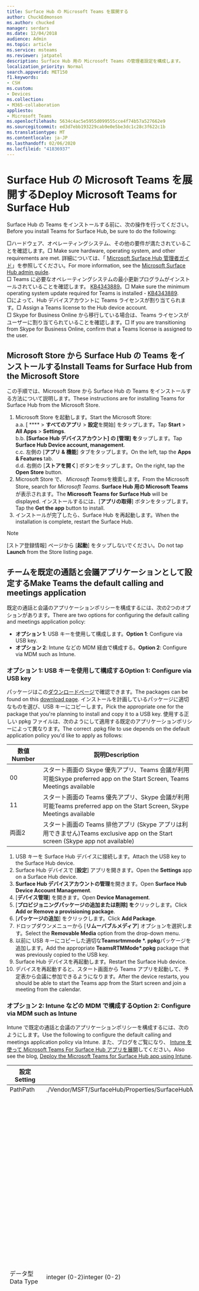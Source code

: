 ```yaml
---
title: Surface Hub の Microsoft Teams を展開する
author: ChuckEdmonson
ms.author: chucked
manager: serdars
ms.date: 12/04/2018
audience: Admin
ms.topic: article
ms.service: msteams
ms.reviewer: jatpatel
description: Surface Hub 用の Microsoft Teams の管理者設定を構成します。
localization_priority: Normal
search.appverid: MET150
f1.keywords:
- CSH
ms.custom:
- Devices
ms.collection:
- M365-collaboration
appliesto:
- Microsoft Teams
ms.openlocfilehash: 5634c4ac5e5955d099555cce4f74b57a527662e9
ms.sourcegitcommit: ed3d7ebb193229cab9e0e5be3dc1c28c3f622c1b
ms.translationtype: MT
ms.contentlocale: ja-JP
ms.lasthandoff: 02/06/2020
ms.locfileid: "41836937"
---
```

<a name="deploy-microsoft-teams-for-surface-hub"></a><span data-ttu-id="9b0c8-103">Surface Hub の Microsoft Teams を展開する</span><span class="sxs-lookup"><span data-stu-id="9b0c8-103">Deploy Microsoft Teams for Surface Hub</span></span>
======================================

<span data-ttu-id="9b0c8-104">Surface Hub の Teams をインストールする前に、次の操作を行ってください。</span><span class="sxs-lookup"><span data-stu-id="9b0c8-104">Before you install Teams for Surface Hub, be sure to do the following:</span></span>

 <span data-ttu-id="9b0c8-105">□ハードウェア、オペレーティングシステム、その他の要件が満たされていることを確認します。</span><span class="sxs-lookup"><span data-stu-id="9b0c8-105">□ Make sure hardware, operating system, and other requirements are met.</span></span> <span data-ttu-id="9b0c8-106">詳細については、「 [Microsoft Surface Hub 管理者ガイド](https://docs.microsoft.com/surface-hub/)」を参照してください。</span><span class="sxs-lookup"><span data-stu-id="9b0c8-106">For more information, see the [Microsoft Surface Hub admin guide](https://docs.microsoft.com/surface-hub/).</span></span><br>
 <span data-ttu-id="9b0c8-107">□ Teams に必要なオペレーティングシステムの最小更新プログラムがインストールされていることを確認します。 [KB4343889](https://support.microsoft.com/help/4343889)。</span><span class="sxs-lookup"><span data-stu-id="9b0c8-107">□ Make sure the minimum operating system update required for Teams is installed - [KB4343889](https://support.microsoft.com/help/4343889).</span></span><br>
 <span data-ttu-id="9b0c8-108">□によって、Hub デバイスアカウントに Teams ライセンスが割り当てられます。</span><span class="sxs-lookup"><span data-stu-id="9b0c8-108">□ Assign a Teams license to the Hub device account.</span></span><br>
 <span data-ttu-id="9b0c8-109">□ Skype for Business Online から移行している場合は、Teams ライセンスがユーザーに割り当てられていることを確認します。</span><span class="sxs-lookup"><span data-stu-id="9b0c8-109">□ If you are transitioning from Skype for Business Online, confirm that a Teams license is assigned to the user.</span></span>

## <a name="install-teams-for-surface-hub-from-the-microsoft-store"></a><span data-ttu-id="9b0c8-110">Microsoft Store から Surface Hub の Teams をインストールする</span><span class="sxs-lookup"><span data-stu-id="9b0c8-110">Install Teams for Surface Hub from the Microsoft Store</span></span> 

<span data-ttu-id="9b0c8-111">この手順では、Microsoft Store から Surface Hub の Teams をインストールする方法について説明します。</span><span class="sxs-lookup"><span data-stu-id="9b0c8-111">These instructions are for installing Teams for Surface Hub from the Microsoft Store.</span></span> 
 
1. <span data-ttu-id="9b0c8-112">Microsoft Store を起動します。</span><span class="sxs-lookup"><span data-stu-id="9b0c8-112">Start the Microsoft Store:</span></span><br>
   <span data-ttu-id="9b0c8-113">a.</span><span class="sxs-lookup"><span data-stu-id="9b0c8-113">a.</span></span> <span data-ttu-id="9b0c8-114">[ \*\*\*\* > **すべてのアプリ** > **設定**を開始] をタップします。</span><span class="sxs-lookup"><span data-stu-id="9b0c8-114">Tap **Start** > **All Apps** > **Settings**.</span></span><br> <span data-ttu-id="9b0c8-115">b.</span><span class="sxs-lookup"><span data-stu-id="9b0c8-115">b.</span></span> <span data-ttu-id="9b0c8-116">**[Surface Hub デバイスアカウント] の [管理] を**タップします。</span><span class="sxs-lookup"><span data-stu-id="9b0c8-116">Tap **Surface Hub Device account, management**.</span></span><br>
   <span data-ttu-id="9b0c8-117">c.</span><span class="sxs-lookup"><span data-stu-id="9b0c8-117">c.</span></span> <span data-ttu-id="9b0c8-118">左側の [**アプリ & 機能**] タブをタップします。</span><span class="sxs-lookup"><span data-stu-id="9b0c8-118">On the left, tap the **Apps & Features** tab.</span></span><br> <span data-ttu-id="9b0c8-119">d.</span><span class="sxs-lookup"><span data-stu-id="9b0c8-119">d.</span></span> <span data-ttu-id="9b0c8-120">右側の [**ストアを開く**] ボタンをタップします。</span><span class="sxs-lookup"><span data-stu-id="9b0c8-120">On the right, tap the **Open Store** button.</span></span> 
2. <span data-ttu-id="9b0c8-121">Microsoft Store で、 *Microsoft Teams*を検索します。</span><span class="sxs-lookup"><span data-stu-id="9b0c8-121">From the Microsoft Store, search for *Microsoft Teams*.</span></span> <span data-ttu-id="9b0c8-122">**Surface Hub 用の Microsoft Teams**が表示されます。</span><span class="sxs-lookup"><span data-stu-id="9b0c8-122">The **Microsoft Teams for Surface Hub** will be displayed.</span></span> <span data-ttu-id="9b0c8-123">インストールするには、[**アプリの取得**] ボタンをタップします。</span><span class="sxs-lookup"><span data-stu-id="9b0c8-123">Tap the **Get the app** button to install.</span></span>  
3. <span data-ttu-id="9b0c8-124">インストールが完了したら、Surface Hub を再起動します。</span><span class="sxs-lookup"><span data-stu-id="9b0c8-124">When the installation is complete, restart the Surface Hub.</span></span> 

> [!NOTE]
> <span data-ttu-id="9b0c8-125">[ストア登録情報] ページから [**起動**] をタップしないでください。</span><span class="sxs-lookup"><span data-stu-id="9b0c8-125">Do not tap **Launch** from the Store listing page.</span></span>

## <a name="make-teams-the-default-calling-and-meetings-application"></a><span data-ttu-id="9b0c8-126">チームを既定の通話と会議アプリケーションとして設定する</span><span class="sxs-lookup"><span data-stu-id="9b0c8-126">Make Teams the default calling and meetings application</span></span>
 
<span data-ttu-id="9b0c8-127">既定の通話と会議のアプリケーションポリシーを構成するには、次の2つのオプションがあります。</span><span class="sxs-lookup"><span data-stu-id="9b0c8-127">There are two options for configuring the default calling and meetings application policy:</span></span> 

- <span data-ttu-id="9b0c8-128">**オプション 1**: USB キーを使用して構成します。</span><span class="sxs-lookup"><span data-stu-id="9b0c8-128">**Option 1**: Configure via USB key.</span></span> 
- <span data-ttu-id="9b0c8-129">**オプション 2**: Intune などの MDM 経由で構成する。</span><span class="sxs-lookup"><span data-stu-id="9b0c8-129">**Option 2**: Configure via MDM such as Intune.</span></span>
 
### <a name="option-1-configure-via-usb-key"></a><span data-ttu-id="9b0c8-130">オプション 1: USB キーを使用して構成する</span><span class="sxs-lookup"><span data-stu-id="9b0c8-130">Option 1: Configure via USB key</span></span> 
 
<span data-ttu-id="9b0c8-131">パッケージはこの[ダウンロードページ](https://1drv.ms/f/s!ArcnbnREun0Vnp9Wps9MlWB-UJZw3g)で確認できます。</span><span class="sxs-lookup"><span data-stu-id="9b0c8-131">The packages can be found on this [download page](https://1drv.ms/f/s!ArcnbnREun0Vnp9Wps9MlWB-UJZw3g).</span></span> <span data-ttu-id="9b0c8-132">インストールを計画しているパッケージに適切なものを選び、USB キーにコピーします。</span><span class="sxs-lookup"><span data-stu-id="9b0c8-132">Pick the appropriate one for the package that you're planning to install and copy it to a USB key.</span></span> <span data-ttu-id="9b0c8-133">使用する正しい ppkg ファイルは、次のようにして適用する既定のアプリケーションポリシーによって異なります。</span><span class="sxs-lookup"><span data-stu-id="9b0c8-133">The correct .ppkg file to use depends on the default application policy you'd like to apply as follows:</span></span> 

|<span data-ttu-id="9b0c8-134">数値</span><span class="sxs-lookup"><span data-stu-id="9b0c8-134">Number</span></span>  |<span data-ttu-id="9b0c8-135">説明</span><span class="sxs-lookup"><span data-stu-id="9b0c8-135">Description</span></span>  |
|---------|---------|
|<span data-ttu-id="9b0c8-136">0</span><span class="sxs-lookup"><span data-stu-id="9b0c8-136">0</span></span>     | <span data-ttu-id="9b0c8-137">スタート画面の Skype 優先アプリ、Teams 会議が利用可能</span><span class="sxs-lookup"><span data-stu-id="9b0c8-137">Skype preferred app on the Start Screen, Teams Meetings available</span></span>        |
|<span data-ttu-id="9b0c8-138">1</span><span class="sxs-lookup"><span data-stu-id="9b0c8-138">1</span></span>     | <span data-ttu-id="9b0c8-139">スタート画面の Teams 優先アプリ、Skype 会議が利用可能</span><span class="sxs-lookup"><span data-stu-id="9b0c8-139">Teams preferred app on the Start Screen, Skype Meetings available</span></span>        |
|<span data-ttu-id="9b0c8-140">両面</span><span class="sxs-lookup"><span data-stu-id="9b0c8-140">2</span></span>     | <span data-ttu-id="9b0c8-141">スタート画面の Teams 排他アプリ (Skype アプリは利用できません)</span><span class="sxs-lookup"><span data-stu-id="9b0c8-141">Teams exclusive app on the Start screen (Skype app not available)</span></span>        |
 
1. <span data-ttu-id="9b0c8-142">USB キーを Surface Hub デバイスに接続します。</span><span class="sxs-lookup"><span data-stu-id="9b0c8-142">Attach the USB key to the Surface Hub device.</span></span> 
2. <span data-ttu-id="9b0c8-143">Surface Hub デバイスで [**設定**] アプリを開きます。</span><span class="sxs-lookup"><span data-stu-id="9b0c8-143">Open the **Settings** app on a Surface Hub device.</span></span> 
3. <span data-ttu-id="9b0c8-144">**Surface Hub デバイスアカウントの管理**を開きます。</span><span class="sxs-lookup"><span data-stu-id="9b0c8-144">Open **Surface Hub Device Account Management**.</span></span>
4. <span data-ttu-id="9b0c8-145">[**デバイス管理**] を開きます。</span><span class="sxs-lookup"><span data-stu-id="9b0c8-145">Open **Device Management**.</span></span> 
5. <span data-ttu-id="9b0c8-146">[**プロビジョニングパッケージの追加または削除] を**クリックします。</span><span class="sxs-lookup"><span data-stu-id="9b0c8-146">Click **Add or Remove a provisioning package**.</span></span> 
6. <span data-ttu-id="9b0c8-147">[**パッケージの追加**] をクリックします。</span><span class="sxs-lookup"><span data-stu-id="9b0c8-147">Click **Add Package**.</span></span>
7. <span data-ttu-id="9b0c8-148">ドロップダウンメニューから [**リムーバブルメディア**] オプションを選択します。</span><span class="sxs-lookup"><span data-stu-id="9b0c8-148">Select the **Removable Media** option from the drop-down menu.</span></span> 
8. <span data-ttu-id="9b0c8-149">以前に USB キーにコピーした適切な<strong>Teamsrtmmode \*. ppkg</strong>パッケージを追加します。</span><span class="sxs-lookup"><span data-stu-id="9b0c8-149">Add the appropriate <strong>TeamsRTMMode\*.ppkg</strong> package that was previously copied to the USB key.</span></span> 
9. <span data-ttu-id="9b0c8-150">Surface Hub デバイスを再起動します。</span><span class="sxs-lookup"><span data-stu-id="9b0c8-150">Restart the Surface Hub device.</span></span> 
10. <span data-ttu-id="9b0c8-151">デバイスを再起動すると、スタート画面から Teams アプリを起動して、予定表から会議に参加できるようになります。</span><span class="sxs-lookup"><span data-stu-id="9b0c8-151">After the device restarts, you should be able to start the Teams app from the Start screen and join a meeting from the calendar.</span></span> 

### <a name="option-2-configure-via-mdm-such-as-intune"></a><span data-ttu-id="9b0c8-152">オプション 2: Intune などの MDM で構成する</span><span class="sxs-lookup"><span data-stu-id="9b0c8-152">Option 2: Configure via MDM such as Intune</span></span> 

<span data-ttu-id="9b0c8-153">Intune で既定の通話と会議のアプリケーションポリシーを構成するには、次のようにします。</span><span class="sxs-lookup"><span data-stu-id="9b0c8-153">Use the following to configure the default calling and meetings application policy via Intune.</span></span> <span data-ttu-id="9b0c8-154">また、ブログをご覧になり、 [Intune を使って Microsoft Teams For Surface Hub アプリを展開](https://y0av.me/2018/07/16/deploy-the-microsoft-teams-for-surface-hub-app-using-intune/)してください。</span><span class="sxs-lookup"><span data-stu-id="9b0c8-154">Also see the blog, [Deploy the Microsoft Teams for Surface Hub app using Intune](https://y0av.me/2018/07/16/deploy-the-microsoft-teams-for-surface-hub-app-using-intune/).</span></span>

|<span data-ttu-id="9b0c8-155">設定</span><span class="sxs-lookup"><span data-stu-id="9b0c8-155">Setting</span></span>   |<span data-ttu-id="9b0c8-156">値</span><span class="sxs-lookup"><span data-stu-id="9b0c8-156">Value</span></span>    |<span data-ttu-id="9b0c8-157">説明</span><span class="sxs-lookup"><span data-stu-id="9b0c8-157">Description</span></span>    |
|----------|---------|---------|
|<span data-ttu-id="9b0c8-158">Path</span><span class="sxs-lookup"><span data-stu-id="9b0c8-158">Path</span></span>      | <span data-ttu-id="9b0c8-159">./Vendor/MSFT/SurfaceHub/Properties/SurfaceHubMeetingMode</span><span class="sxs-lookup"><span data-stu-id="9b0c8-159">./Vendor/MSFT/SurfaceHub/Properties/SurfaceHubMeetingMode</span></span>        |
|<span data-ttu-id="9b0c8-160">データ型</span><span class="sxs-lookup"><span data-stu-id="9b0c8-160">Data Type</span></span> | <span data-ttu-id="9b0c8-161">integer (0-2)</span><span class="sxs-lookup"><span data-stu-id="9b0c8-161">integer (0-2)</span></span>   |<span data-ttu-id="9b0c8-162">0-Skype 優先アプリをスタート画面に表示し、Teams 会議を利用できるようにする</span><span class="sxs-lookup"><span data-stu-id="9b0c8-162">0 - Skype preferred app on the Start Screen, Teams Meetings available</span></span><br><span data-ttu-id="9b0c8-163">1-チーム優先アプリスタート画面で Skype 会議が利用可能</span><span class="sxs-lookup"><span data-stu-id="9b0c8-163">1 - Teams preferred app on the Start Screen, Skype Meetings available</span></span><br><span data-ttu-id="9b0c8-164">2-スタート画面の Teams 排他アプリ (Skype アプリは利用できません)</span><span class="sxs-lookup"><span data-stu-id="9b0c8-164">2 - Teams exclusive app on the Start screen (Skype app not available)</span></span> |
|<span data-ttu-id="9b0c8-165">操作</span><span class="sxs-lookup"><span data-stu-id="9b0c8-165">Operations</span></span>| <span data-ttu-id="9b0c8-166">Get、Set</span><span class="sxs-lookup"><span data-stu-id="9b0c8-166">Get, Set</span></span>        |

|<span data-ttu-id="9b0c8-167">設定</span><span class="sxs-lookup"><span data-stu-id="9b0c8-167">Setting</span></span>   |<span data-ttu-id="9b0c8-168">値</span><span class="sxs-lookup"><span data-stu-id="9b0c8-168">Value</span></span>    |
|----------|---------|
|<span data-ttu-id="9b0c8-169">Path</span><span class="sxs-lookup"><span data-stu-id="9b0c8-169">Path</span></span>      | <span data-ttu-id="9b0c8-170">./Vendor/MSFT/SurfaceHub/Properties/VtcAppPackageId</span><span class="sxs-lookup"><span data-stu-id="9b0c8-170">./Vendor/MSFT/SurfaceHub/Properties/VtcAppPackageId</span></span>        |
|<span data-ttu-id="9b0c8-171">データ型</span><span class="sxs-lookup"><span data-stu-id="9b0c8-171">Data Type</span></span> | <span data-ttu-id="9b0c8-172">string-MicrosoftTeamsforSurfaceHub_8wekyb3d8bbwe として Teams アプリケーションパッケージ ID に文字列を設定し**ます。Teams**</span><span class="sxs-lookup"><span data-stu-id="9b0c8-172">string - set string to Teams application package ID as **Microsoft.MicrosoftTeamsforSurfaceHub_8wekyb3d8bbwe!Teams**</span></span> |
|<span data-ttu-id="9b0c8-173">操作</span><span class="sxs-lookup"><span data-stu-id="9b0c8-173">Operations</span></span>| <span data-ttu-id="9b0c8-174">Get、Set</span><span class="sxs-lookup"><span data-stu-id="9b0c8-174">Get, Set</span></span>        |

<span data-ttu-id="9b0c8-175">Surface Hub デバイスを再起動します。</span><span class="sxs-lookup"><span data-stu-id="9b0c8-175">Restart the Surface Hub device.</span></span> <span data-ttu-id="9b0c8-176">デバイスを再起動すると、スタート画面から Teams アプリを起動して、予定表から会議に参加できるようになります。</span><span class="sxs-lookup"><span data-stu-id="9b0c8-176">After the device restarts, you should be able to start the Teams app from the Start screen and join a meeting from the calendar.</span></span>

